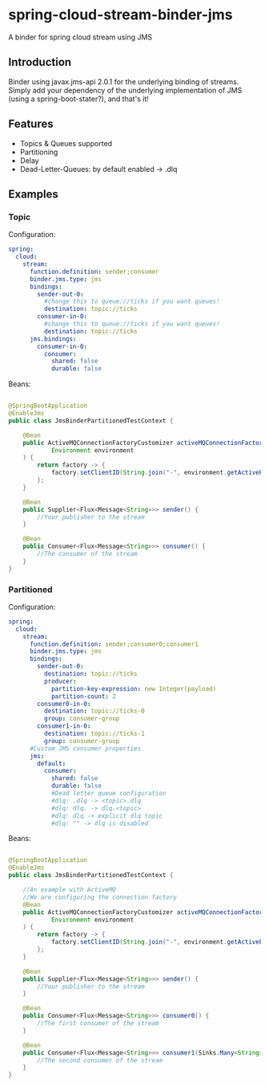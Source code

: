 # spring-cloud-stream-binder-jms

A binder for spring cloud stream using JMS

## Introduction

Binder using javax.jms-api 2.0.1 for the underlying binding of streams.  
Simply add your dependency of the underlying implementation of JMS (using a spring-boot-stater?), and that's it!

## Features

- Topics & Queues supported
- Partitioning
- Delay
- Dead-Letter-Queues: by default enabled -> <topicName>.dlq

## Examples

### Topic

Configuration:

```yaml
spring:
  cloud:
    stream:
      function.definition: sender;consumer
      binder.jms.type: jms
      bindings:
        sender-out-0:
          #change this to queue://ticks if you want queues!
          destination: topic://ticks
        consumer-in-0:
          #change this to queue://ticks if you want queues!
          destination: topic://ticks
      jms.bindings:
        consumer-in-0:
          consumer:
            shared: false
            durable: false
```

Beans:

```java

@SpringBootApplication
@EnableJms
public class JmsBinderPartitionedTestContext {

    @Bean
    public ActiveMQConnectionFactoryCustomizer activeMQConnectionFactoryCustomizer(
            Environment environment
    ) {
        return factory -> {
            factory.setClientID(String.join("-", environment.getActiveProfiles()));
        };
    }

    @Bean
    public Supplier<Flux<Message<String>>> sender() {
        //Your publisher to the stream
    }

    @Bean
    public Consumer<Flux<Message<String>>> consumer() {
        //The consumer of the stream
    }
}
```

### Partitioned

Configuration:

```yaml
spring:
  cloud:
    stream:
      function.definition: sender;consumer0;consumer1
      binder.jms.type: jms
      bindings:
        sender-out-0:
          destination: topic://ticks
          producer:
            partition-key-expression: new Integer(payload)
            partition-count: 2
        consumer0-in-0:
          destination: topic://ticks-0
          group: consumer-group
        consumer1-in-0:
          destination: topic://ticks-1
          group: consumer-group
      #Custom JMS consumer properties
      jms:
        default:
          consumer:
            shared: false
            durable: false
            #Dead letter queue configuration
            #dlq: .dlq -> <topic>.dlq
            #dlq: dlq. -> dlq.<topic>
            #dlq: dlq -> explicit dlq topic
            #dlq: "" -> dlq is disabled
```

Beans:

```java

@SpringBootApplication
@EnableJms
public class JmsBinderPartitionedTestContext {

    //An example with ActiveMQ
    //We are configuring the connection factory
    @Bean
    public ActiveMQConnectionFactoryCustomizer activeMQConnectionFactoryCustomizer(
            Environment environment
    ) {
        return factory -> {
            factory.setClientID(String.join("-", environment.getActiveProfiles()));
        };
    }

    @Bean
    public Supplier<Flux<Message<String>>> sender() {
        //Your publisher to the stream
    }

    @Bean
    public Consumer<Flux<Message<String>>> consumer0() {
        //The first consumer of the stream
    }

    @Bean
    public Consumer<Flux<Message<String>>> consumer1(Sinks.Many<String> out1) {
        //The second consumer of the stream
    }
}
```
